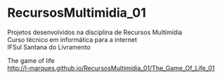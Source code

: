 # RecursosMultimidia_01
Projetos desenvolvidos na disciplina de Recursos Multimídia  
Curso técnico em informática para a internet  
IFSul Santana do Livramento  

The game of life  
http://l-marques.github.io/RecursosMultimidia_01/The_Game_Of_Life_01
